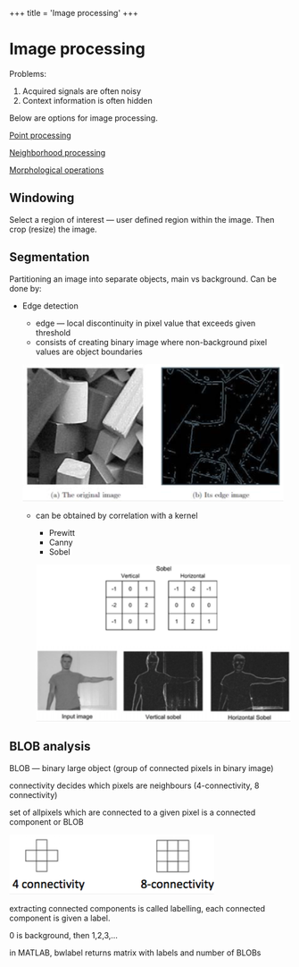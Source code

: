 +++
title = 'Image processing'
+++
# Image processing
Problems:
1. Acquired signals are often noisy
2. Context information is often hidden

Below are options for image processing.

[Point processing](./point-processing)

[Neighborhood processing](./neighborhood-processing)

[Morphological operations](./morphological-operations)


## Windowing
Select a region of interest — user defined region within the image.
Then crop (resize) the image.

## Segmentation
Partitioning an image into separate objects, main vs background.
Can be done by:

- Edge detection
    - edge — local discontinuity in pixel value that exceeds given threshold
    - consists of creating binary image where non-background pixel values are object boundaries

    ![screenshot.png](ae1cea520f55cfdc0379fdf98f0651cd.png)

    - can be obtained by correlation with a kernel
        - Prewitt
        - Canny
        - Sobel

        ![screenshot.png](8f49a40caa697b2f19f15994ac58ee51.png)

## BLOB analysis
BLOB — binary large object (group of connected pixels in binary image)

connectivity decides which pixels are neighbours (4-connectivity, 8 connectivity)

set of allpixels which are connected to a given pixel is a connected component or BLOB

![screenshot.png](0fd98b013f8e2be2b21982bb51ab196d.png)

extracting connected components is called labelling, each connected component is given a label.

0 is background, then 1,2,3,…

in MATLAB, bwlabel returns matrix with labels and number of BLOBs
